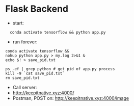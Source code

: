 # Flask Backend
- start:
```
  conda activate tensorflow && python app.py
```
- run forever:
```
conda activate tensorflow &&
nohup python app.py > my.log 2>&1 &
echo $! > save_pid.txt
```
```
ps -ef | grep python # get pid of app.py process
kill -9 `cat save_pid.txt`
rm save_pid.txt
```
- Call server:
- http://keepitnative.xyz:4000/
- Postman, POST on: http://keepitnative.xyz:4000/image

